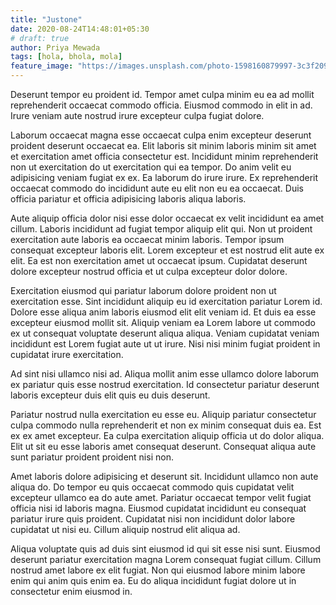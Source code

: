 ```yaml
---
title: "Justone"
date: 2020-08-24T14:48:01+05:30
# draft: true
author: Priya Mewada
tags: [hola, bhola, mola]
feature_image: "https://images.unsplash.com/photo-1598160879997-3c3f209d1330?ixlib=rb-1.2.1&ixid=eyJhcHBfaWQiOjEyMDd9&auto=format&fit=crop&w=500&q=60"
---
```


Deserunt tempor eu proident id. Tempor amet culpa minim eu ea ad mollit reprehenderit occaecat commodo officia. Eiusmod commodo in elit in ad. Irure veniam aute nostrud irure excepteur culpa fugiat dolore.

Laborum occaecat magna esse occaecat culpa enim excepteur deserunt proident deserunt occaecat ea. Elit laboris sit minim laboris minim sit amet et exercitation amet officia consectetur est. Incididunt minim reprehenderit non ut exercitation do ut exercitation qui ea tempor. Do anim velit eu adipisicing veniam fugiat ex ex. Ea laborum do irure irure. Ex reprehenderit occaecat commodo do incididunt aute eu elit non eu ea occaecat. Duis officia pariatur et officia adipisicing laboris aliqua laboris.

Aute aliquip officia dolor nisi esse dolor occaecat ex velit incididunt ea amet cillum. Laboris incididunt ad fugiat tempor aliquip elit qui. Non ut proident exercitation aute laboris ea occaecat minim laboris. Tempor ipsum consequat excepteur laboris elit. Lorem excepteur et est nostrud elit aute ex elit. Ea est non exercitation amet ut occaecat ipsum. Cupidatat deserunt dolore excepteur nostrud officia et ut culpa excepteur dolor dolore.

Exercitation eiusmod qui pariatur laborum dolore proident non ut exercitation esse. Sint incididunt aliquip eu id exercitation pariatur Lorem id. Dolore esse aliqua anim laboris eiusmod elit elit veniam id. Et duis ea esse excepteur eiusmod mollit sit. Aliquip veniam ea Lorem labore ut commodo ex ut consequat voluptate deserunt aliqua aliqua. Veniam cupidatat veniam incididunt est Lorem fugiat aute ut ut irure. Nisi nisi minim fugiat proident in cupidatat irure exercitation.

Ad sint nisi ullamco nisi ad. Aliqua mollit anim esse ullamco dolore laborum ex pariatur quis esse nostrud exercitation. Id consectetur pariatur deserunt laboris excepteur duis elit quis eu duis deserunt.

Pariatur nostrud nulla exercitation eu esse eu. Aliquip pariatur consectetur culpa commodo nulla reprehenderit et non ex minim consequat duis ea. Est ex ex amet excepteur. Ea culpa exercitation aliquip officia ut do dolor aliqua. Elit ut sit eu esse laboris amet consequat deserunt. Consequat aliqua aute sunt pariatur proident proident nisi non.

Amet laboris dolore adipisicing et deserunt sit. Incididunt ullamco non aute aliqua do. Do tempor eu quis occaecat commodo quis cupidatat velit excepteur ullamco ea do aute amet. Pariatur occaecat tempor velit fugiat officia nisi id laboris magna. Eiusmod cupidatat incididunt eu consequat pariatur irure quis proident. Cupidatat nisi non incididunt dolor labore cupidatat ut nisi eu. Cillum aliquip nostrud elit aliqua ad.

Aliqua voluptate quis ad duis sint eiusmod id qui sit esse nisi sunt. Eiusmod deserunt pariatur exercitation magna Lorem consequat fugiat cillum. Cillum nostrud amet labore ex elit fugiat. Non qui eiusmod labore minim labore enim qui anim quis enim ea. Eu do aliqua incididunt fugiat dolore ut in consectetur enim eiusmod in.
